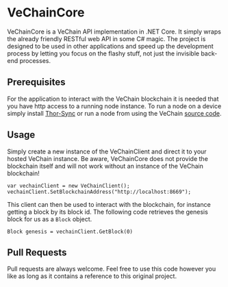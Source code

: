 # VeChainCore
VeChainCore is a VeChain API implementation in .NET Core. It simply wraps the already friendly RESTful web API in some C# magic. The project is designed to be used in other applications and speed up the development process by letting you focus on the flashy stuff, not just the invisible back-end processes.

## Prerequisites 

For the application to interact with the VeChain blockchain it is needed that you have http access to a running node instance. To run a node on a device simply install [Thor-Sync](https://github.com/vechain/thor-sync) or run a node from using the VeChain [source code](https://github.com/vechain/thor). 

## Usage
Simply create a new instance of the VeChainClient and direct it to your hosted VeChain instance. Be aware, VeChainCore does not provide the blockchain itself and will not work without an instance of the VeChain blockchain!
```
var vechainClient = new VeChainClient();
vechainClient.SetBlockchainAddress("http://localhost:8669");
```

This client can then be used to interact with the blockchain, for instance getting a block by its block id. The following code retrieves the genesis block for us as a ```Block``` object.
```
Block genesis = vechainClient.GetBlock(0)
```

## Pull Requests
Pull requests are always welcome. Feel free to use this code however you like as long as it contains a reference to this original project.
